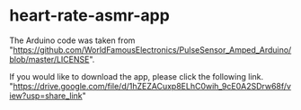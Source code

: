 # heart-rate-asmr-app

The Arduino code was taken from "https://github.com/WorldFamousElectronics/PulseSensor_Amped_Arduino/blob/master/LICENSE".

If you would like to download the app, please click the following link.
"https://drive.google.com/file/d/1hZEZACuxp8ELhC0wih_9cE0A2SDrw68f/view?usp=share_link"
